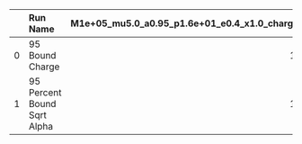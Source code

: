 |    | Run Name                    |   M1e+05_mu5.0_a0.95_p1.6e+01_e0.4_x1.0_charge0.0_SNR50.0_T0.5 |   M1e+06_mu1e+01_a0.8_p8.7_e0.4_x1.0_charge0.0_SNR50.0_T2.0 |   M1e+06_mu1e+01_a0.95_p1e+01_e0.4_x1.0_charge0.0_SNR50.0_T4.0 |   M1e+06_mu1e+01_a0.95_p8.3_e0.4_x1.0_charge0.0_SNR50.0_T2.0 |   M1e+06_mu1e+01_a0.95_p8.4_e0.2_x1.0_charge0.0_SNR50.0_T2.0 |   M5e+05_mu1e+01_a0.95_p1.2e+01_e0.4_x1.0_charge0.0_SNR50.0_T2.0 |   M5e+05_mu5.0_a0.95_p1e+01_e0.4_x1.0_charge0.0_SNR50.0_T2.0 |
|---:|:----------------------------|---------------------------------------------------------------:|------------------------------------------------------------:|---------------------------------------------------------------:|-------------------------------------------------------------:|-------------------------------------------------------------:|-----------------------------------------------------------------:|-------------------------------------------------------------:|
|  0 | 95 Bound Charge             |                                               1.5239862756e-02 |                                            2.5501328952e-02 |                                               1.6012731823e-02 |                                             2.3015594875e-02 |                                             2.6357699135e-02 |                                                 1.5294073154e-02 |                                             1.6152551390e-02 |
|  1 | 95 Percent Bound Sqrt Alpha |                                               1.2132622467e+00 |                                            3.1327908843e+00 |                                               2.4791660917e+00 |                                             2.9363559308e+00 |                                             3.1864432222e+00 |                                                 2.4032617517e+00 |                                             1.2396801152e+00 |